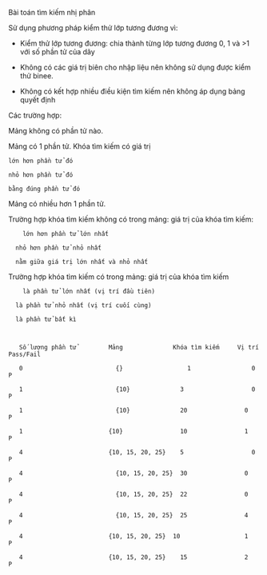 Bài toán tìm kiếm nhị phân

Sử dụng phương pháp kiểm thử lớp tương đương vì:

- Kiểm thử lớp tương đương: chia thành từng lớp tương đương 0, 1 và >1 với số phần tử của dãy

- Không có các giá trị biên cho nhập liệu nên không sử dụng được kiểm thử binee.

- Không có kết hợp nhiều điều kiện tìm kiếm nên không áp dụng bảng quyết định

Các trường hợp:

Mảng không có phần tử nào.

Mảng có 1 phần tử. Khóa tìm kiếm có giá trị 

    lớn hơn phần tử đó

    nhỏ hơn phần tử đó

    bằng đúng phần tử đó
  
Mảng có nhiều hơn 1 phần tử.
  
  Trường hợp khóa tìm kiếm không có trong mảng: giá trị của khóa tìm kiếm:

 	    lớn hơn phần tử lớn nhất
  
      nhỏ hơn phần tử nhỏ nhất

      nằm giữa giá trị lớn nhất và nhỏ nhất

  Trường hợp khóa tìm kiếm có trong mảng: giá trị của khóa tìm kiếm

 	    là phần tử lớn nhất (vị trí đầu tiên)

      là phần tử nhỏ nhất (vị trí cuối cùng)

      là phần tử bất kì
    
    

       Số lượng phần tử        	Mảng  	          Khóa tìm kiếm	    Vị trí	Pass/Fail

       0	                      {}	              1	                0   	P

       1	                      {10}              3	                0	    P

       1	                      {10}	            20	              0   	P

       1                       	{10}	            10	              1     P

       4                       	{10, 15, 20, 25}	5	                0	    P

       4	                      {10, 15, 20, 25}	30	              0	    P

       4	                      {10, 15, 20, 25}	22	              0	    P

       4	                      {10, 15, 20, 25}	25	              4	    P

       4                       	{10, 15, 20, 25}  10	              1	    P

       4                       	{10, 15, 20, 25}	15	              2   	P

